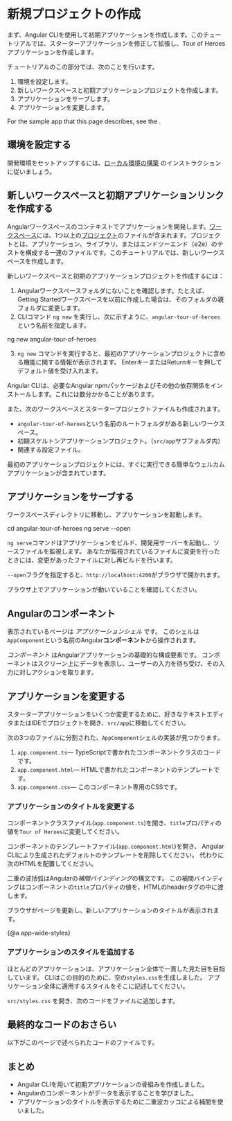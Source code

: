 # 新規プロジェクトの作成

まず、Angular CLIを使用して初期アプリケーションを作成します。このチュートリアルでは、スターターアプリケーションを修正して拡張し、Tour of Heroesアプリケーションを作成します。

チュートリアルのこの部分では、次のことを行います。

1. 環境を設定します。
2. 新しいワークスペースと初期アプリケーションプロジェクトを作成します。
3. アプリケーションをサーブします。
4. アプリケーションを変更します。

<div class="alert is-helpful">

  For the sample app that this page describes, see the <live-example></live-example>.

</div>

## 環境を設定する

開発環境をセットアップするには、[ローカル環境の構築](guide/setup-local "Setting up for Local Development") のインストラクションに従いましょう。


## 新しいワークスペースと初期アプリケーションリンクを作成する

Angularワークスペースのコンテキストでアプリケーションを開発します。[ワークスペース](guide/glossary#workspace)には、1つ以上の[プロジェクト](guide/glossary#project)のファイルが含まれます。プロジェクトとは、アプリケーション、ライブラリ、またはエンドツーエンド（e2e）のテストを構成する一連のファイルです。このチュートリアルでは、新しいワークスペースを作成します。

新しいワークスペースと初期のアプリケーションプロジェクトを作成するには：

 1. Angularワークスペースフォルダにないことを確認します。たとえば、Getting Startedワークスペースを以前に作成した場合は、そのフォルダの親フォルダに変更します。
 2. CLIコマンド `ng new` を実行し、次に示すように、`angular-tour-of-heroes` という名前を指定します。

  <code-example language="sh">
    ng new angular-tour-of-heroes
  </code-example>

  3. `ng new` コマンドを実行すると、最初のアプリケーションプロジェクトに含める機能に関する情報が表示されます。 EnterキーまたはReturnキーを押してデフォルト値を受け入れます。

Angular CLIは、必要なAngular npmパッケージおよびその他の依存関係をインストールします。これには数分かかることがあります。

また、次のワークスペースとスタータープロジェクトファイルも作成されます。

  * `angular-tour-of-heroes`という名前のルートフォルダがある新しいワークスペース。 
  * 初期スケルトンアプリケーションプロジェクト。（`src/app`サブフォルダ内） 
  * 関連する設定ファイル。

最初のアプリケーションプロジェクトには、すぐに実行できる簡単なウェルカムアプリケーションが含まれています。

## アプリケーションをサーブする

ワークスペースディレクトリに移動し、アプリケーションを起動します。

<code-example language="sh">
  cd angular-tour-of-heroes
  ng serve --open
</code-example>

<div class="alert is-helpful">

`ng serve`コマンドはアプリケーションをビルド、開発用サーバーを起動し、ソースファイルを監視します。
あなたが監視されているファイルに変更を行ったときには、変更があったファイルに対し再ビルドを行います。

`--open`フラグを指定すると、`http://localhost:4200`がブラウザで開かれます。

</div>

ブラウザ上でアプリケーションが動いていることを確認してください。

## Angularのコンポーネント

表示されているページは _アプリケーションシェル_ です。
このシェルは`AppComponent`という名前のAngular**コンポーネント**から操作されます。

_コンポーネント_ はAngularアプリケーションの基礎的な構成要素です。
コンポーネントはスクリーン上にデータを表示し、ユーザーの入力を待ち受け、その入力に対しアクションを取ります。

## アプリケーションを変更する

スターターアプリケーションをいくつか変更するために、好きなテキストエディタまたはIDEでプロジェクトを開き、`src/app`に移動してください。

次の3つのファイルに分割された、`AppComponent`シェルの実装が見つかります。

1. `app.component.ts`&mdash; TypeScriptで書かれたコンポーネントクラスのコードです。
1. `app.component.html`&mdash; HTMLで書かれたコンポーネントのテンプレートです。
1. `app.component.css`&mdash; このコンポーネント専用のCSSです。

### アプリケーションのタイトルを変更する

コンポーネントクラスファイル(`app.component.ts`)を開き、`title`プロパティの値を`Tour of Heroes`に変更してください。

<code-example path="toh-pt0/src/app/app.component.ts" region="set-title" header="app.component.ts (class title property)"></code-example>

コンポーネントのテンプレートファイル(`app.component.html`)を開き、
Angular CLIにより生成されたデフォルトのテンプレートを削除してください。
代わりに次のHTMLを配置してください。

<code-example path="toh-pt0/src/app/app.component.html"
  header="app.component.html (template)"></code-example>

二重の波括弧はAngularの*補間バインディング*の構文です。
この補間バインディングはコンポーネントの`title`プロパティの値を、HTMLのheaderタグの中に渡します。

ブラウザがページを更新し、新しいアプリケーションのタイトルが表示されます。

{@a app-wide-styles}

### アプリケーションのスタイルを追加する

ほとんどのアプリケーションは、アプリケーション全体で一貫した見た目を目指しています。
CLIはこの目的のために、空の`styles.css`を生成しました。
アプリケーション全体に適用するスタイルをそこに記述してください。

`src/styles.css` を開き、次のコードをファイルに追加します。

<code-example path="toh-pt0/src/styles.1.css" header="src/styles.css (excerpt)">
</code-example>

## 最終的なコードのおさらい

以下がこのページで述べられたコードのファイルです。

<code-tabs>

  <code-pane header="src/app/app.component.ts" path="toh-pt0/src/app/app.component.ts">
  </code-pane>

  <code-pane header="src/app/app.component.html" path="toh-pt0/src/app/app.component.html">
  </code-pane>

  <code-pane
    header="src/styles.css (excerpt)"
    path="toh-pt0/src/styles.1.css">
  </code-pane>
</code-tabs>

## まとめ

* Angular CLIを用いて初期アプリケーションの骨組みを作成しました。
* Angularのコンポーネントがデータを表示することを学びました。
* アプリケーションのタイトルを表示するために二重波カッコによる補間を使いました。
